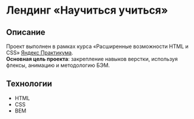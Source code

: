 # Лендинг «Научиться учиться»

## Описание
Проект выполнен в рамках курса «Расширенные возможности HTML и CSS» [Яндекс Практикума](https://practicum.yandex.ru).\
**Основная цель проекта**: закрепление навыков верстки, используя флексы, анимацию и методологию БЭМ.

## Технологии
* HTML
* CSS
* BEM
